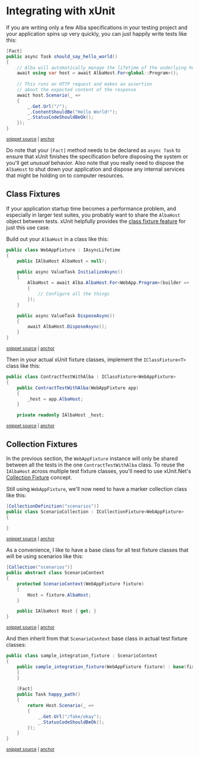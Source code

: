 # Integrating with xUnit

If you are writing only a few Alba specifications in your testing project and your application spins up very quickly, you can just happily write tests like this:

<!-- snippet: sample_should_say_hello_world -->
<a id='snippet-sample_should_say_hello_world'></a>
```cs
[Fact]
public async Task should_say_hello_world()
{
    // Alba will automatically manage the lifetime of the underlying host
    await using var host = await AlbaHost.For<global::Program>();
    
    // This runs an HTTP request and makes an assertion
    // about the expected content of the response
    await host.Scenario(_ =>
    {
        _.Get.Url("/");
        _.ContentShouldBe("Hello World!");
        _.StatusCodeShouldBeOk();
    });
}
```
<sup><a href='https://github.com/JasperFx/alba/blob/master/src/Alba.Testing/Samples/Quickstart.cs#L13-L29' title='Snippet source file'>snippet source</a> | <a href='#snippet-sample_should_say_hello_world' title='Start of snippet'>anchor</a></sup>
<!-- endSnippet -->

Do note that your `[Fact]` method needs to be declared as `async Task` to ensure that xUnit finishes the specification before disposing the system or
you'll get *unusual* behavior. Also note that you really need to dispose the `AlbaHost` to shut down your application and dispose any internal services that might be holding on to computer resources.

## Class Fixtures

If your application startup time becomes a performance problem, and especially in larger test suites, you probably want to share the `AlbaHost` object between tests. xUnit helpfully provides the [class fixture feature](https://xunit.net/docs/shared-context) for just this use case. 

Build out your `AlbaHost` in a class like this:

<!-- snippet: sample_xUnit_Fixture_net6 -->
<a id='snippet-sample_xunit_fixture_net6'></a>
```cs
public class WebAppFixture : IAsyncLifetime
{
    public IAlbaHost AlbaHost = null!;

    public async ValueTask InitializeAsync()
    {
        AlbaHost = await Alba.AlbaHost.For<WebApp.Program>(builder =>
        {
            // Configure all the things
        });
    }

    public async ValueTask DisposeAsync()
    {
        await AlbaHost.DisposeAsync();
    }
}
```
<sup><a href='https://github.com/JasperFx/alba/blob/master/src/Alba.Testing/Samples/ContractTestWithAlba.cs#L6-L25' title='Snippet source file'>snippet source</a> | <a href='#snippet-sample_xunit_fixture_net6' title='Start of snippet'>anchor</a></sup>
<!-- endSnippet -->

Then in your actual xUnit fixture classes, implement the `IClassFixture<T>` class like this:

<!-- snippet: sample_using_xUnit_Fixture -->
<a id='snippet-sample_using_xunit_fixture'></a>
```cs
public class ContractTestWithAlba : IClassFixture<WebAppFixture>
{
    public ContractTestWithAlba(WebAppFixture app)
    {
        _host = app.AlbaHost;
    }

    private readonly IAlbaHost _host;
```
<sup><a href='https://github.com/JasperFx/alba/blob/master/src/Alba.Testing/Samples/ContractTestWithAlba.cs#L28-L37' title='Snippet source file'>snippet source</a> | <a href='#snippet-sample_using_xunit_fixture' title='Start of snippet'>anchor</a></sup>
<!-- endSnippet -->

## Collection Fixtures

In the previous section, the `WebAppFixture` instance will only be shared between all the tests in the one `ContractTestWithAlba` class.
To reuse the `IAlbaHost` across multiple test fixture classes, you'll need to use xUnit.Net's [Collection Fixture](https://xunit.net/docs/shared-context) concept.

Still using `WebAppFixture`, we'll now need to have a marker collection class like this:

<!-- snippet: sample_ScenarioCollection -->
<a id='snippet-sample_scenariocollection'></a>
```cs
[CollectionDefinition("scenarios")]
public class ScenarioCollection : ICollectionFixture<WebAppFixture>
{
    
}
```
<sup><a href='https://github.com/JasperFx/alba/blob/master/src/Alba.Testing/Samples/ContractTestWithAlba.cs#L74-L82' title='Snippet source file'>snippet source</a> | <a href='#snippet-sample_scenariocollection' title='Start of snippet'>anchor</a></sup>
<!-- endSnippet -->

As a convenience, I like to have a base class for all test fixture classes that will be using scenarios like this:

<!-- snippet: sample_ScenarioContext -->
<a id='snippet-sample_scenariocontext'></a>
```cs
[Collection("scenarios")]
public abstract class ScenarioContext
{
    protected ScenarioContext(WebAppFixture fixture)
    {
        Host = fixture.AlbaHost;
    }

    public IAlbaHost Host { get; }
}
```
<sup><a href='https://github.com/JasperFx/alba/blob/master/src/Alba.Testing/Samples/ContractTestWithAlba.cs#L84-L97' title='Snippet source file'>snippet source</a> | <a href='#snippet-sample_scenariocontext' title='Start of snippet'>anchor</a></sup>
<!-- endSnippet -->

And then inherit from that `ScenarioContext` base class in actual test fixture classes:

<!-- snippet: sample_integration_fixture -->
<a id='snippet-sample_integration_fixture'></a>
```cs
public class sample_integration_fixture : ScenarioContext
{
    public sample_integration_fixture(WebAppFixture fixture) : base(fixture)
    {
    }
    
    [Fact]
    public Task happy_path()
    {
        return Host.Scenario(_ =>
        {
            _.Get.Url("/fake/okay");
            _.StatusCodeShouldBeOk();
        });
    }
}
```
<sup><a href='https://github.com/JasperFx/alba/blob/master/src/Alba.Testing/Samples/ContractTestWithAlba.cs#L99-L118' title='Snippet source file'>snippet source</a> | <a href='#snippet-sample_integration_fixture' title='Start of snippet'>anchor</a></sup>
<!-- endSnippet -->
